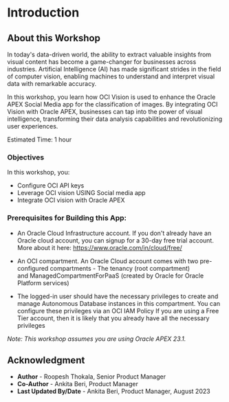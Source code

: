 # Introduction

## About this Workshop

In today's data-driven world, the ability to extract valuable insights from visual content has become a game-changer for businesses across industries. Artificial Intelligence (AI) has made significant strides in the field of computer vision, enabling machines to understand and interpret visual data with remarkable accuracy.

In this workshop, you learn how OCI Vision is used to enhance the Oracle APEX Social Media app for the classification of images. By integrating OCI Vision with Oracle APEX, businesses can tap into the power of visual intelligence, transforming their data analysis capabilities and revolutionizing user experiences.

Estimated Time: 1 hour

### Objectives
In this workshop, you:

- Configure OCI API keys
- Leverage OCI vision USING Social media app
- Integrate OCI vision with Oracle APEX

### Prerequisites for Building this App:

- An Oracle Cloud Infrastructure account. If you don't already have an Oracle cloud account, you can signup for a 30-day free trial account. More about it here: https://www.oracle.com/in/cloud/free/

- An OCI compartment. An Oracle Cloud account comes with two pre-configured compartments - The tenancy (root compartment) and ManagedCompartmentForPaaS (created by Oracle for Oracle Platform services)

- The logged-in user should have the necessary privileges to create and manage Autonomous Database instances in this compartment. You can configure these privileges via an OCI IAM Policy
If you are using a Free Tier account, then it is likely that you already have all the necessary privileges


*Note: This workshop assumes you are using Oracle APEX 23.1.*

## Acknowledgment
- **Author** - Roopesh Thokala, Senior Product Manager
- **Co-Author** - Ankita Beri, Product Manager
- **Last Updated By/Date** - Ankita Beri, Product Manager, August 2023

